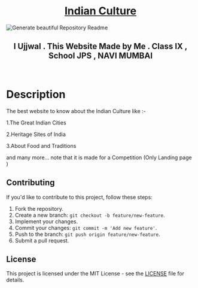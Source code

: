 <h1 align="center"><u>Indian Culture</u></h1>

![Generate beautiful Repository Readme](./banner_.png)
<h2 align="center"> I Ujjwal . This Website Made by Me . Class IX , School JPS , NAVI MUMBAI </h2>

<p align="center">
<br>
</p>

# Description
The best website to know about the Indian Culture like :-

1.The Great Indian Cities

2.Heritage Sites of India

3.About Food and Traditions 

and many more... note that it is made for a Competition (Only Landing page ) 



## Contributing

If you'd like to contribute to this project, follow these steps:

1. Fork the repository.
2. Create a new branch: `git checkout -b feature/new-feature`.
3. Implement your changes.
4. Commit your changes: `git commit -m 'Add new feature'`.
5. Push to the branch: `git push origin feature/new-feature`.
6. Submit a pull request.

## License

This project is licensed under the MIT License - see the [LICENSE](LICENSE) file for details.
